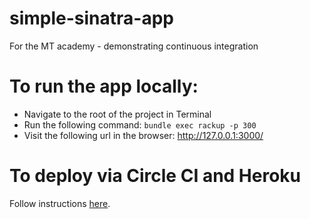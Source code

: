 # simple-sinatra-app

For the MT academy - demonstrating continuous integration

# To run the app locally:

- Navigate to the root of the project in Terminal
- Run the following command: `bundle exec rackup -p 300`
- Visit the following url in the browser: http://127.0.0.1:3000/

# To deploy via Circle CI and Heroku

Follow instructions [here](https://learn.madetech.com/guides/08-Continuous-Integration/).
